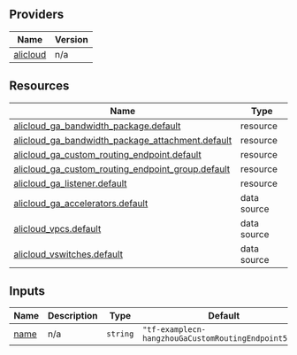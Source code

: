 <!-- BEGIN_TF_DOCS -->
## Providers

| Name | Version |
|------|---------|
| <a name="provider_alicloud"></a> [alicloud](#provider\_alicloud) | n/a |

## Resources

| Name | Type |
|------|------|
| [alicloud_ga_bandwidth_package.default](https://registry.terraform.io/providers/hashicorp/alicloud/latest/docs/resources/ga_bandwidth_package) | resource |
| [alicloud_ga_bandwidth_package_attachment.default](https://registry.terraform.io/providers/hashicorp/alicloud/latest/docs/resources/ga_bandwidth_package_attachment) | resource |
| [alicloud_ga_custom_routing_endpoint.default](https://registry.terraform.io/providers/hashicorp/alicloud/latest/docs/resources/ga_custom_routing_endpoint) | resource |
| [alicloud_ga_custom_routing_endpoint_group.default](https://registry.terraform.io/providers/hashicorp/alicloud/latest/docs/resources/ga_custom_routing_endpoint_group) | resource |
| [alicloud_ga_listener.default](https://registry.terraform.io/providers/hashicorp/alicloud/latest/docs/resources/ga_listener) | resource |
| [alicloud_ga_accelerators.default](https://registry.terraform.io/providers/hashicorp/alicloud/latest/docs/data-sources/ga_accelerators) | data source |
| [alicloud_vpcs.default](https://registry.terraform.io/providers/hashicorp/alicloud/latest/docs/data-sources/vpcs) | data source |
| [alicloud_vswitches.default](https://registry.terraform.io/providers/hashicorp/alicloud/latest/docs/data-sources/vswitches) | data source |

## Inputs

| Name | Description | Type | Default | Required |
|------|-------------|------|---------|:--------:|
| <a name="input_name"></a> [name](#input\_name) | n/a | `string` | `"tf-examplecn-hangzhouGaCustomRoutingEndpoint5693"` | no |
<!-- END_TF_DOCS -->    